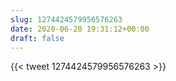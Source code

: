 ```yaml
---
slug: 1274424579956576263
date: 2020-06-20 19:31:12+00:00
draft: false
---
```


{{< tweet 1274424579956576263 >}}
